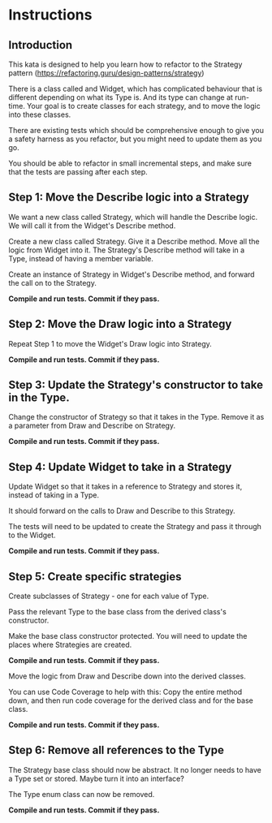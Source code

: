 # Instructions

## Introduction

This kata is designed to help you learn how to refactor to the Strategy pattern (https://refactoring.guru/design-patterns/strategy)

There is a class called and Widget, which has complicated behaviour that is different depending on what its Type is. And its type can change at run-time. 
Your goal is to create classes for each strategy, and to move the logic into these classes.

There are existing tests which should be comprehensive enough to give you a safety harness as you refactor, but you might need to update them as you go.

You should be able to refactor in small incremental steps, and make sure that the tests are passing after each step.

## Step 1: Move the Describe logic into a Strategy

We want a new class called Strategy, which will handle the Describe logic. We will call it from the Widget's Describe method.

Create a new class called Strategy. Give it a Describe method. Move all the logic from Widget into it. The Strategy's Describe method will take in a Type, instead of having a member variable.

Create an instance of Strategy in Widget's Describe method, and forward the call on to the Strategy. 

**Compile and run tests. Commit if they pass.**

## Step 2: Move the Draw logic into a Strategy

Repeat Step 1 to move the Widget's Draw logic into Strategy.

**Compile and run tests. Commit if they pass.**

## Step 3: Update the Strategy's constructor to take in the Type.

Change the constructor of Strategy so that it takes in the Type. Remove it as a parameter from Draw and Describe on Strategy.

**Compile and run tests. Commit if they pass.**

## Step 4: Update Widget to take in a Strategy

Update Widget so that it takes in a reference to Strategy and stores it, instead of taking in a Type. 

It should forward on the calls to Draw and Describe to this Strategy. 

The tests will need to be updated to create the Strategy and pass it through to the Widget.
    
**Compile and run tests. Commit if they pass.**

## Step 5: Create specific strategies

Create subclasses of Strategy - one for each value of Type. 

Pass the relevant Type to the base class from the derived class's constructor. 

Make the base class constructor protected. You will need to update the places where Strategies are created. 

**Compile and run tests. Commit if they pass.**

Move the logic from Draw and Describe down into the derived classes. 

You can use Code Coverage to help with this: Copy the entire method down, and then run code coverage for the derived class and for the base class.

**Compile and run tests. Commit if they pass.**

## Step 6: Remove all references to the Type

The Strategy base class should now be abstract. It no longer needs to have a Type set or stored. Maybe turn it into an interface?

The Type enum class can now be removed.

**Compile and run tests. Commit if they pass.**

